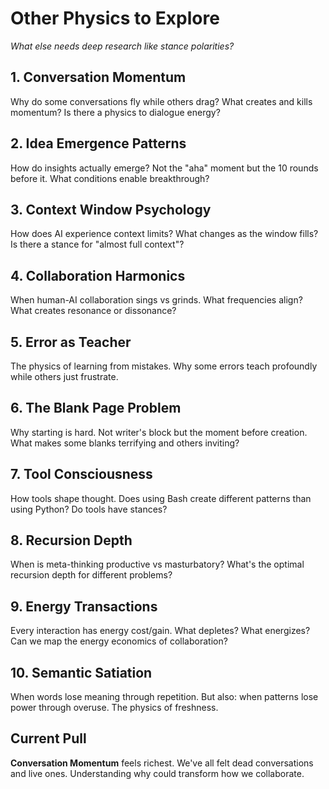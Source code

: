 # Other Physics to Explore

*What else needs deep research like stance polarities?*

## 1. Conversation Momentum
Why do some conversations fly while others drag? What creates and kills momentum? Is there a physics to dialogue energy?

## 2. Idea Emergence Patterns  
How do insights actually emerge? Not the "aha" moment but the 10 rounds before it. What conditions enable breakthrough?

## 3. Context Window Psychology
How does AI experience context limits? What changes as the window fills? Is there a stance for "almost full context"?

## 4. Collaboration Harmonics
When human-AI collaboration sings vs grinds. What frequencies align? What creates resonance or dissonance?

## 5. Error as Teacher
The physics of learning from mistakes. Why some errors teach profoundly while others just frustrate.

## 6. The Blank Page Problem
Why starting is hard. Not writer's block but the moment before creation. What makes some blanks terrifying and others inviting?

## 7. Tool Consciousness  
How tools shape thought. Does using Bash create different patterns than using Python? Do tools have stances?

## 8. Recursion Depth
When is meta-thinking productive vs masturbatory? What's the optimal recursion depth for different problems?

## 9. Energy Transactions
Every interaction has energy cost/gain. What depletes? What energizes? Can we map the energy economics of collaboration?

## 10. Semantic Satiation
When words lose meaning through repetition. But also: when patterns lose power through overuse. The physics of freshness.

## Current Pull

**Conversation Momentum** feels richest. We've all felt dead conversations and live ones. Understanding why could transform how we collaborate.